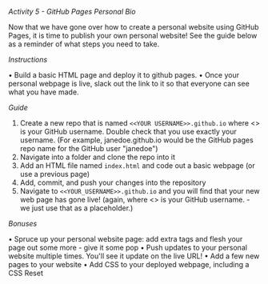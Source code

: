 *Activity 5 - GitHub Pages Personal Bio*

Now that we have gone over how to create a personal website using GitHub Pages, it is time to publish your own personal website! See the guide below as a reminder of what steps you need to take. 

_*Instructions*_

• Build a basic HTML page and deploy it to github pages.
• Once your personal webpage is live, slack out the link to it so that everyone can see what you have made.

_*Guide*_

1. Create a new repo that is named `<<YOUR USERNAME>>.github.io` where <<YOUR USERNAME>> is your GitHub username. Double check that you use exactly your username. (For example, janedoe.github.io would be the GitHub pages repo name for the GitHub user "janedoe")  
2. Navigate into a folder and clone the repo into it
3. Add an HTML file named `index.html` and code out a basic webpage (or use a previous page)
4. Add, commit, and push your changes into the repository
5. Navigate to `<<YOUR_USERNAME>>.github.io` and you will find that your new web page has gone live! (again, where <<YOUR USERNAME>> is your GitHub username. - we just use that as a placeholder.)

_*Bonuses*_

• Spruce up your personal website page: add extra tags and flesh your page out some more - give it some pop
• Push updates to your personal website multiple times. You'll see it update on the live URL!
• Add a few new pages to your website
• Add CSS to your deployed webpage, including a CSS Reset
